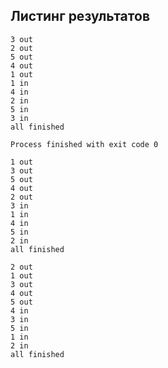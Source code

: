 ## Листинг результатов
```
3 out
2 out
5 out
4 out
1 out
1 in
4 in
2 in
5 in
3 in
all finished

Process finished with exit code 0
```

```
1 out
3 out
5 out
4 out
2 out
3 in
1 in
4 in
5 in
2 in
all finished
```
```
2 out
1 out
3 out
4 out
5 out
4 in
3 in
5 in
1 in
2 in
all finished
```